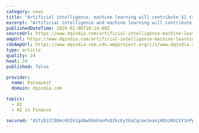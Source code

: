```yaml
---
category: news
title: "Artificial intelligence, machine learning will contribute $1 trillion to Indian economy: Piyush Goyal"
excerpt: "Artificial intelligence and machine learning will contribute USD 1 trillion by 2035 ... empower those working in the BFSI sector and will benefit investors and the financial services to give world class services through knowledge, innovation and value ..."
publishedDateTime: 2020-01-06T10:14:00Z
sourceUrl: https://www.dqindia.com/artificial-intelligence-machine-learning-will-contribute-1-trillion-indian-economy-piyush-goyal/
ampUrl: https://www.dqindia.com/artificial-intelligence-machine-learning-will-contribute-1-trillion-indian-economy-piyush-goyal/amp/
cdnAmpUrl: https://www-dqindia-com.cdn.ampproject.org/c/s/www.dqindia.com/artificial-intelligence-machine-learning-will-contribute-1-trillion-indian-economy-piyush-goyal/amp/
type: article
quality: 24
heat: 24
published: false

provider:
  name: Dataquest
  domain: dqindia.com

topics:
  - AI
  - AI in Finance

secured: "ASfzDJIC8OmcHSIk1gdAwXdoFanPvO2kcEyt8aCqceeJeanjHQnzKhCXY1nPpg4Hd0AFNxHwzUhRayPJyy2OZ094OrkhyalSVmUdh4PEgxRxy+Sg2/+0+popcmKwwGfwAP9L66avLo/vAT2GoqdMANhbD9o8gFzOyi894X5UGHbBFH3b3SDmuIQrtpAMwAA7PKpa+InyAkWpoesghIZ0SOZqfFKlkN7gx7EAlilPu8uv2mGAk2FU9FjjNKPK/J+qSa84hjFyxmPJSygMQYGzEcQ/CImgvd+S06qbEUEE5xg7hYEum6e63wvm/PMYERB8;MQaHaus/NG/O2tdtP9qUxg=="
---
```


